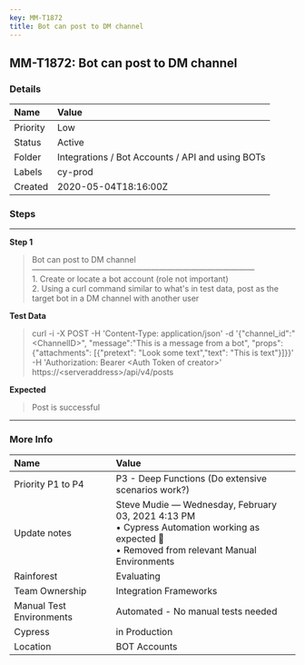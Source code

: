 ```yaml
---
key: MM-T1872
title: Bot can post to DM channel
---
```


## MM-T1872: Bot can post to DM channel

### Details

| Name     | Value                                            |
| :------- | :----------------------------------------------- |
| Priority | Low                                              |
| Status   | Active                                           |
| Folder   | Integrations / Bot Accounts / API and using BOTs |
| Labels   | cy-prod                                          |
| Created  | 2020-05-04T18:16:00Z                             |

### Steps

<hr/>

**Step 1**

> <article>Bot can post to DM channel<br>————————————————————————————<br>1. Create or locate a bot account (role not important)<br>2. Using a curl command similar to what's in test data, post as the target bot in a DM channel with another user</article>

**Test Data**

> <article>curl -i -X POST -H 'Content-Type: application/json' -d '{"channel_id":"&lt;ChannelID&gt;", "message":"This is a message from a bot", "props":{"attachments": [{"pretext": "Look some text","text": "This is text"}]}}' -H 'Authorization: Bearer &lt;Auth Token of creator&gt;' https://&lt;serveraddress&gt;/api/v4/posts </article>

**Expected**

> <article>Post is successful</article>

<hr/>

### More Info

| Name                     | Value                                                                                                                                           |
| :----------------------- | :---------------------------------------------------------------------------------------------------------------------------------------------- |
| Priority P1 to P4        | P3 - Deep Functions (Do extensive scenarios work?)                                                                                              |
| Update notes             | Steve Mudie — Wednesday, February 03, 2021 4:13 PM<br>• Cypress Automation working as expected 🎉<br>• Removed from relevant Manual Environments |
| Rainforest               | Evaluating                                                                                                                                      |
| Team Ownership           | Integration Frameworks                                                                                                                          |
| Manual Test Environments | Automated - No manual tests needed                                                                                                              |
| Cypress                  | in Production                                                                                                                                   |
| Location                 | BOT Accounts                                                                                                                                    |
